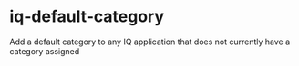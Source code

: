# iq-default-category
Add a default category to any IQ application that does not currently have a category assigned
